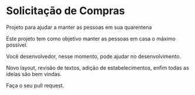 # Solicitação de Compras

Projeto para ajudar a manter as pessoas em sua quarentena

Este projeto tem como objetivo manter as pessoas em casa o máximo possível.

Você desenvolvedor, nesse momento, pode ajudar no desenvolvimento.

Novo layout, revisão de textos, adição de estabelecimentos, enfim todas as ideias são bem vindas.

Faça o seu pull request.